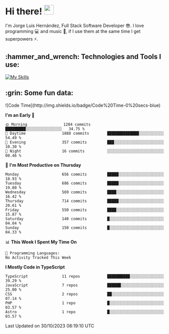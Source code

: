 <h1 align="left">
 <abc>
  <br>Hi there! <img src="https://user-images.githubusercontent.com/42378118/110234147-e3259600-7f4e-11eb-95be-0c4047144dea.gif" width="30"><br>
 </abc>
</h1>

I'm Jorge Luis Hernández, Full Stack Software Developer :sunglasses:. I love programming :computer: and music :musical_score:, if I use them at the same time I get superpowers :zap:. 


<h2 align="left">:hammer_and_wrench: Technologies and Tools I use:</h2>

[![My Skills](https://skillicons.dev/icons?i=js,ts,html,css,py,vue,react,next,nest,postgres,mysql)](https://skillicons.dev)

<h2 align="left">:grin: Some fun data:</h2>
<!--START_SECTION:waka-->
![Code Time](http://img.shields.io/badge/Code%20Time-0%20secs-blue)

**I'm an Early 🐤** 

```text
🌞 Morning                1204 commits        █████████░░░░░░░░░░░░░░░░   34.75 % 
🌆 Daytime                1888 commits        ██████████████░░░░░░░░░░░   54.49 % 
🌃 Evening                357 commits         ███░░░░░░░░░░░░░░░░░░░░░░   10.30 % 
🌙 Night                  16 commits          ░░░░░░░░░░░░░░░░░░░░░░░░░   00.46 % 
```
📅 **I'm Most Productive on Thursday** 

```text
Monday                   656 commits         █████░░░░░░░░░░░░░░░░░░░░   18.93 % 
Tuesday                  686 commits         █████░░░░░░░░░░░░░░░░░░░░   19.80 % 
Wednesday                569 commits         ████░░░░░░░░░░░░░░░░░░░░░   16.42 % 
Thursday                 714 commits         █████░░░░░░░░░░░░░░░░░░░░   20.61 % 
Friday                   550 commits         ████░░░░░░░░░░░░░░░░░░░░░   15.87 % 
Saturday                 140 commits         █░░░░░░░░░░░░░░░░░░░░░░░░   04.04 % 
Sunday                   150 commits         █░░░░░░░░░░░░░░░░░░░░░░░░   04.33 % 
```


📊 **This Week I Spent My Time On** 

```text
💬 Programming Languages: 
No Activity Tracked This Week
```

**I Mostly Code in TypeScript** 

```text
TypeScript               11 repos            ██████████░░░░░░░░░░░░░░░   39.29 % 
JavaScript               7 repos             ██████░░░░░░░░░░░░░░░░░░░   25.00 % 
CSS                      2 repos             ██░░░░░░░░░░░░░░░░░░░░░░░   07.14 % 
PHP                      1 repo              █░░░░░░░░░░░░░░░░░░░░░░░░   03.57 % 
Astro                    1 repo              █░░░░░░░░░░░░░░░░░░░░░░░░   03.57 % 
```




 Last Updated on 30/10/2023 08:19:10 UTC
<!--END_SECTION:waka-->
